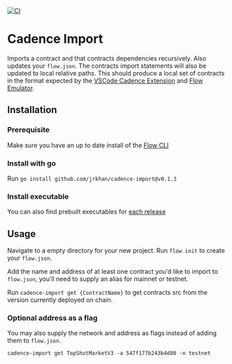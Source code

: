 [![CI](https://github.com/jrkhan/cadence-import/actions/workflows/ci.yaml/badge.svg)](https://github.com/jrkhan/cadence-import/actions/workflows/ci.yaml)

# Cadence Import
Imports a contract and that contracts dependencies recursively. Also updates your `flow.json`. The contracts import statements will also be updated to local relative paths.
This should produce a local set of contracts in the format expected by the [VSCode Cadence Extension](https://github.com/onflow/vscode-cadence) and [Flow Emulator](https://github.com/onflow/flow-emulator).



## Installation
### Prerequisite
Make sure you have an up to date install of the [Flow CLI](https://github.com/onflow/flow-cli)
### Install with go
Run `go install github.com/jrkhan/cadence-import@v0.1.3`

### Install executable
You can also find prebuilt executables for [each release](https://github.com/jrkhan/cadence-import/releases)

## Usage
Navigate to a empty directory for your new project.
Run `flow init` to create your `flow.json`.

Add the name and address of at least one contract you'd like to import to `flow.json`, you'll need to supply an alias for mainnet or testnet.

Run `cadence-import get {ContractName}` to get contracts src from the version currently deployed on chain.

### Optional address as a flag
You may also supply the network and address as flags instead of adding them to `flow.json`.

`cadence-import get TopShotMarketV3 -a 547f177b243b4d80 -n testnet`

